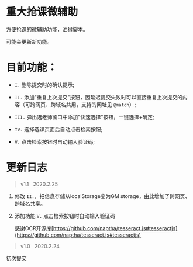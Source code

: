 <!-- 空格 &nbsp; -->
# 重大抢课微辅助
方便抢课的微辅助功能，油猴脚本。

可能会更新新功能。

# 目前功能：
+ `I.` 删除提交时的确认提示; 
+ `II.` 添加"重复上次提交"按钮，因延迟提交失败时可以直接重复上次提交的内容（可跨网页、跨域名共用，支持的网址见 `@match`）; 

+ `III.` 弹出选老师窗口中添加"快速选择"按钮，一键选择+确定; 

+ `IV.` 选择选课页面后自动点击检索按钮;

+ `V.` 点击检索按钮时自动输入验证码;

# 更新日志 
> v1.1 &nbsp; 2020.2.25 

1. 修改 `II.`，把信息存储从localStorage变为GM storage，由此增加了跨网页、跨域名共享。

2. 添加功能 `V.` 点击检索按钮时自动输入验证码

    感谢OCR开源库[https://github.com/naptha/tesseract.js#tesseractjs](https://github.com/naptha/tesseract.js#tesseractjs)



> v1.0 &nbsp; 2020.2.24

初次提交
